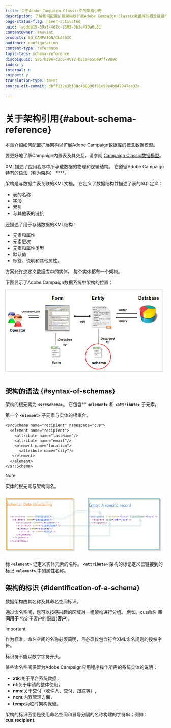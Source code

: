 ```yaml
---
title: 关于Adobe Campaign Classic中的架构引用
description: 了解如何配置扩展架构以扩展Adobe Campaign Classic数据库的概念数据模型。
page-status-flag: never-activated
uuid: faddde15-59a1-4d2c-8303-5b3e470a0c51
contentOwner: sauviat
products: SG_CAMPAIGN/CLASSIC
audience: configuration
content-type: reference
topic-tags: schema-reference
discoiquuid: 5957b39e-c2c6-40a2-b81a-656e9ff7989c
index: y
internal: n
snippet: y
translation-type: tm+mt
source-git-commit: dbff132e3bf88c408838f91e50e4b047947ee32a

---
```



# 关于架构引用{#about-schema-reference}

本章介绍如何配置扩展架构以扩展Adobe Campaign数据库的概念数据模型。

要更好地了解Campaign内置表及其交互，请参阅 [Campaign Classic数据模型](https://helpx.adobe.com/campaign/kb/acc-datamodel.html)。

XML描述了应用程序中所承载数据的物理和逻辑结构。 它遵循Adobe Campaign特有的语法（称为架构） ****。

架构是与数据库表关联的XML文档。 它定义了数据结构并描述了表的SQL定义：

* 表的名称
* 字段
* 索引
* 与其他表的链接

还描述了用于存储数据的XML结构：

* 元素和属性
* 元素层次
* 元素和属性类型
* 默认值
* 标签、说明和其他属性。

方案允许您定义数据库中的实体。 每个实体都有一个架构。

下图显示了Adobe Campaign数据系统中架构的位置：

![](assets/reference_schema_intro.png)

## 架构的语法 {#syntax-of-schemas}

架构的根元素为 **`<srcschema>`**。 它包含** **`<element>`** 和 **`<attribute>`** 子元素。

第一个 **`<element>`** 子元素与实体的根重合。

```
<srcSchema name="recipient" namespace="cus">
  <element name="recipient">  
    <attribute name="lastName"/>
    <attribute name="email"/>
    <element name="location">
      <attribute name="city"/>
   </element>
  </element>
</srcSchema>
```

>[!NOTE]
>
>实体的根元素与架构同名。

![](assets/s_ncs_configuration_schema_and_entity.png)

标 **`<element>`** 记定义实体元素的名称。 **`<attribute>`** 架构的标记定义已链接到的标记 **`<element>`** 中的属性名称。

## 架构的标识 {#identification-of-a-schema}

数据架构由其名称及其命名空间标识。

通过命名空间，您可以按感兴趣的区域对一组架构进行分组。 例如，cus命名 **空间用于** 特定于客户的配置(**客户**)。

>[!IMPORTANT]
>
>作为标准，命名空间的名称必须简明，且必须仅包含符合XML命名规则的授权字符。
>
>标识符不能以数字字符开头。

某些命名空间保留为Adobe Campaign应用程序操作所需的系统实体的说明：

* **xtk**:关于平台系统数据，
* **nl**:关于申请的整体使用，
* **nms**:关于交付（收件人、交付、跟踪等）,
* **ncm**:内容管理方面，
* **temp**:为临时架构保留。

架构的标识密钥是使用命名空间和冒号分隔的名称构建的字符串；例如： **cus:recipient**.
